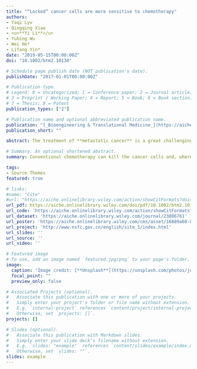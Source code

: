 ```yaml
---
title: "“Locked” cancer cells are more sensitive to chemotherapy"
authors:
- Yaqi Lyv
- Qingqing Xiao
- <u>**Yi Li**</u> 
- Yubing Wu
- Wei He*
- Lifang Yin*
date: "2019-05-15T00:00:00Z"
doi: "10.1002/btm2.10130"

# Schedule page publish date (NOT publication's date).
publishDate: "2017-01-01T00:00:00Z"

# Publication type.
# Legend: 0 = Uncategorized; 1 = Conference paper; 2 = Journal article;
# 3 = Preprint / Working Paper; 4 = Report; 5 = Book; 6 = Book section;
# 7 = Thesis; 8 = Patent
publication_types: ["2"]

# Publication name and optional abbreviated publication name.
publication: "[_Bioengineering & Translational Medicine_](https://aiche.onlinelibrary.wiley.com/journal/23806761) · [**Wiley**](https://onlinelibrary.wiley.com) · [**AIChE**](https://aiche.onlinelibrary.wiley.com)"
publication_short: ""

abstract: The treatment of **metastatic cancer** is a great challenging issue throughout the world. Conventional chemotherapy can kill the cancer cells and, whereas, would exacerbate the metastasis and induce drug resistance. Here, a new combinatorial treatment strategy of metastatic cancer was probed via subsequentially dosing dual nanomedicines, marimastat‐loaded thermosensitive **liposomes** (MATT‐LTSLs) and **paclitaxel nanocrystals** (PTX‐Ns), via intravenous and intratumoral injection. First, the metastasis was blocked and cancer cells were locked in the tumor microenvironment (TME) by delivering the matrix metalloproteinase (MMP) inhibitor, MATT, to the tumor with LTSLs, downregulating the MMPs by threefold and reducing the degradation of the extracellular matrix. And then, the “locked” cancer cells were efficiently killed via intratumoral injection of the other cytotoxic nanomedicine, PTX‐Ns, along with no metastasis and 100% inhibition of tumor growth. This work highlights the importance of the TME's integrity in the chemotherapy duration. We believe this is a generalized strategy for cancer treatment and has potential guidance for the clinical administration.

# Summary. An optional shortened abstract.
summary: Conventional chemotherapy can kill the cancer cells and, whereas, would exacerbate the metastasis and induce drug resistance. Here, a new combinatorial treatment strategy of metastatic cancer was probed via subsequentially dosing dual nanomedicines, marimastat‐loaded thermosensitive liposomes (MATT‐LTSLs) and paclitaxel nanocrystals (PTX‐Ns), via intravenous and intratumoral injection. 

tags:
- Source Themes
featured: true

# links:
#name: "Cite"
#url: "https://aiche.onlinelibrary.wiley.com/action/showCitFormats?doi=10.1002%2Fbtm2.10130"
url_pdf: https://aiche.onlinelibrary.wiley.com/doi/pdf/10.1002/btm2.10130
url_code: 'https://aiche.onlinelibrary.wiley.com/action/showCitFormats?doi=10.1002%2Fbtm2.10130'
url_dataset: 'https://aiche.onlinelibrary.wiley.com/journal/23806761'
url_poster: 'https://aiche.onlinelibrary.wiley.com/cms/asset/16889a68-8fd7-434f-88ab-aab8bb9db190/btm210130-fig-0007-m.jpg'
url_project: 'http://www.nsfc.gov.cn/english/site_1/index.html'
url_slides: ''
url_source: ''
url_video: ''

# Featured image
# To use, add an image named `featured.jpg/png` to your page's folder. 
image:
  caption: 'Image credit: [**Unsplash**](https://unsplash.com/photos/jdD8gXaTZsc)'
  focal_point: ""
  preview_only: false

# Associated Projects (optional).
#   Associate this publication with one or more of your projects.
#   Simply enter your project's folder or file name without extension.
#   E.g. `internal-project` references `content/project/internal-project/index.md`.
#   Otherwise, set `projects: []`.
projects: []

# Slides (optional).
#   Associate this publication with Markdown slides.
#   Simply enter your slide deck's filename without extension.
#   E.g. `slides: "example"` references `content/slides/example/index.md`.
#   Otherwise, set `slides: ""`.
slides: example
---
```

